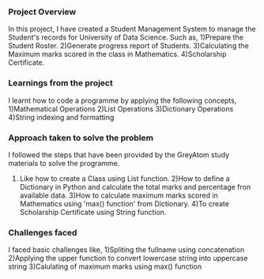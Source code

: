 ### Project Overview

 In this project, I have created a Student Management System to manage the Student's records for University of Data Science.
Such as,
1)Prepare the Student Roster.
2)Generate progress report of Students.
3)Calculating the Maximum marks scored in the class in Mathematics.
4)Scholarship Certificate.


### Learnings from the project

 I learnt how to code a programme by applying the following concepts,
1)Mathematical Operations
2)List Operations
3)Dictionary Operations
4)String indexing and formatting



### Approach taken to solve the problem

 I followed the steps that have been provided by the GreyAtom study materials to solve the programme.
1) Like  how to create a Class using List function.
2)How to define a Dictionary in Python and calculate the total marks and percentage fron available data.
3)How to calculate maximum marks scored in Mathematics using 'max() function' from Dictionary.
4)To create Scholarship Certificate using String function.


### Challenges faced

 I faced basic challenges like,
1)Spliting the fullname using concatenation
2)Applying the upper function to convert lowercase string into uppercase string
3)Calulating of maximum marks using max() function


